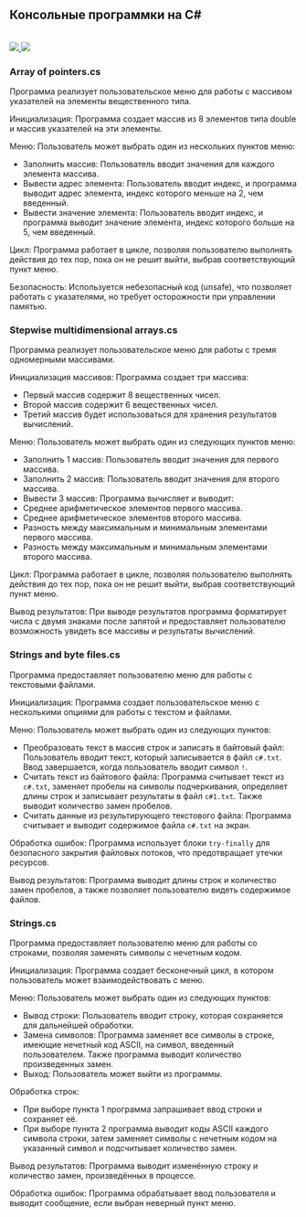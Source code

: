 ## Консольные программки на C#

</br>
<div>
    <a href="README.md">
        <img src="https://img.shields.io/badge/README-RU-blue?color=44944a&labelColor=1C2325&style=for-the-badge">
    </a>
    <a href="README.en.md">
        <img src="https://img.shields.io/badge/README-ENG-blue?color=006400&labelColor=006400&style=for-the-badge">
    </a>
</div>

### Array of pointers.cs 
Программа реализует пользовательское меню для работы с массивом указателей на элементы вещественного типа.

Инициализация: Программа создает массив из 8 элементов типа double и массив указателей на эти элементы.

Меню: Пользователь может выбрать один из нескольких пунктов меню:
- Заполнить массив: Пользователь вводит значения для каждого элемента массива.
- Вывести адрес элемента: Пользователь вводит индекс, и программа выводит адрес элемента, индекс которого меньше на 2, чем введенный.
- Вывести значение элемента: Пользователь вводит индекс, и программа выводит значение элемента, индекс которого больше на 5, чем введенный.

Цикл: Программа работает в цикле, позволяя пользователю выполнять действия до тех пор, пока он не решит выйти, выбрав соответствующий пункт меню.

Безопасность: Используется небезопасный код (unsafe), что позволяет работать с указателями, но требует осторожности при управлении памятью.

### Stepwise multidimensional arrays.cs
Программа реализует пользовательское меню для работы с тремя одномерными массивами.

Инициализация массивов: Программа создает три массива:
- Первый массив содержит 8 вещественных чисел.
- Второй массив содержит 6 вещественных чисел.
- Третий массив будет использоваться для хранения результатов вычислений.

Меню: Пользователь может выбрать один из следующих пунктов меню:
- Заполнить 1 массив: Пользователь вводит значения для первого массива.
- Заполнить 2 массив: Пользователь вводит значения для второго массива.
- Вывести 3 массив: Программа вычисляет и выводит:
- Среднее арифметическое элементов первого массива.
- Среднее арифметическое элементов второго массива.
- Разность между максимальным и минимальным элементами первого массива.
- Разность между максимальным и минимальным элементами второго массива.

Цикл: Программа работает в цикле, позволяя пользователю выполнять действия до тех пор, пока он не решит выйти, выбрав соответствующий пункт меню.

Вывод результатов: При выводе результатов программа форматирует числа с двумя знаками после запятой и предоставляет пользователю возможность увидеть все массивы и результаты вычислений.

### Strings and byte files.cs
Программа предоставляет пользователю меню для работы с текстовыми файлами. 

Инициализация: Программа создает пользовательское меню с несколькими опциями для работы с текстом и файлами.

Меню: Пользователь может выбрать один из следующих пунктов:
- Преобразовать текст в массив строк и записать в байтовый файл: Пользователь вводит текст, который записывается в файл `c#.txt`. Ввод завершается, когда пользователь вводит символ `!`.
- Считать текст из байтового файла: Программа считывает текст из `c#.txt`, заменяет пробелы на символы подчеркивания, определяет длины строк и записывает результаты в файл `c#1.txt`. Также выводит количество замен пробелов.
- Считать данные из результирующего текстового файла: Программа считывает и выводит содержимое файла `c#.txt` на экран.

Обработка ошибок: Программа использует блоки `try-finally` для безопасного закрытия файловых потоков, что предотвращает утечки ресурсов.

Вывод результатов: Программа выводит длины строк и количество замен пробелов, а также позволяет пользователю видеть содержимое файлов.

### Strings.cs
Программа предоставляет пользователю меню для работы со строками, позволяя заменять символы с нечетным кодом.

Инициализация: Программа создает бесконечный цикл, в котором пользователь может взаимодействовать с меню.

Меню: Пользователь может выбрать один из следующих пунктов:
- Вывод строки: Пользователь вводит строку, которая сохраняется для дальнейшей обработки.
- Замена символов: Программа заменяет все символы в строке, имеющие нечетный код ASCII, на символ, введенный пользователем. Также программа выводит количество произведенных замен.
- Выход: Пользователь может выйти из программы.

Обработка строк:
- При выборе пункта 1 программа запрашивает ввод строки и сохраняет её.
- При выборе пункта 2 программа выводит коды ASCII каждого символа строки, затем заменяет символы с нечетным кодом на указанный символ и подсчитывает количество замен.

Вывод результатов: Программа выводит изменённую строку и количество замен, произведённых в процессе.

Обработка ошибок: Программа обрабатывает ввод пользователя и выводит сообщение, если выбран неверный пункт меню.

